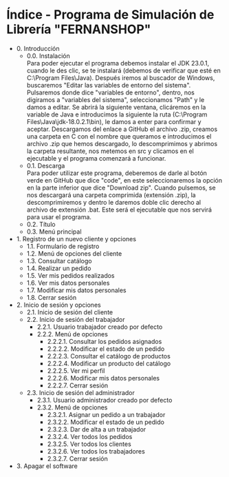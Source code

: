 <h1>Índice - Programa de Simulación de Librería "FERNANSHOP"</h1>
    <ul>
        <li>0. Introducción
            <ul>
                <li>0.0. Instalación</li>
Para poder ejecutar el programa debemos instalar el JDK 23.0.1, cuando le des clic, se te instalará (debemos de verificar que esté en C:\Program Files\Java).
Después iremos al buscador de Windows, buscaremos "Editar las variables de entorno del sistema". Pulsaremos donde dice "variables de entorno", dentro, nos digiramos a "variables del sistema", seleccionamos "Path" y le damos a editar. Se abrirá la siguiente ventana, clicáremos en la variable de Java e introducimos la siguiente la ruta (C:\Program Files\Java\jdk-18.0.2.1\bin), le damos a enter para confirmar y aceptar. Descargamos del enlace a GitHub el archivo .zip, creamos una carpeta en C con el nombre que queramos e introducimos el archivo .zip que hemos descargado, lo descomprimimos y abrimos la carpeta resultante, nos metemos en src y clicamos en el ejecutable y el programa comenzará a funcionar.
                <li>0.1. Descarga</li>
Para poder utilizar este programa, deberemos de darle al botón verde en GitHub que dice "code", en este seleccionaremos la opción en la parte inferior que dice "Download zip".
Cuando pulsemos, se nos descargará una carpeta comprimida (extensión .zip), la descomprimiremos y dentro le daremos doble clic derecho al archivo de extensión .bat. Este será el ejecutable que nos servirá para usar el programa.
                <li>0.2. Título</li>
                <li>0.3. Menú principal</li>
            </ul>
        </li>
        <li>1. Registro de un nuevo cliente y opciones
            <ul>
                <li>1.1. Formulario de registro</li>
                <li>1.2. Menú de opciones del cliente</li>
                <li>1.3. Consultar catálogo</li>
                <li>1.4. Realizar un pedido</li>
                <li>1.5. Ver mis pedidos realizados</li>
                <li>1.6. Ver mis datos personales</li>
                <li>1.7. Modificar mis datos personales</li>
                <li>1.8. Cerrar sesión</li>
            </ul>
        </li>
        <li>2. Inicio de sesión y opciones
            <ul>
                <li>2.1. Inicio de sesión del cliente</li>
                <li>2.2. Inicio de sesión del trabajador
                    <ul>
                        <li>2.2.1. Usuario trabajador creado por defecto</li>
                        <li>2.2.2. Menú de opciones
                            <ul>
                                <li>2.2.2.1. Consultar los pedidos asignados</li>
                                <li>2.2.2.2. Modificar el estado de un pedido</li>
                                <li>2.2.2.3. Consultar el catálogo de productos</li>
                                <li>2.2.2.4. Modificar un producto del catálogo</li>
                                <li>2.2.2.5. Ver mi perfil</li>
                                <li>2.2.2.6. Modificar mis datos personales</li>
                                <li>2.2.2.7. Cerrar sesión</li>
                            </ul>
                        </li>
                    </ul>
                </li>
                <li>2.3. Inicio de sesión del administrador
                    <ul>
                        <li>2.3.1. Usuario administrador creado por defecto</li>
                        <li>2.3.2. Menú de opciones
                            <ul>
                                <li>2.3.2.1. Asignar un pedido a un trabajador</li>
                                <li>2.3.2.2. Modificar el estado de un pedido</li>
                                <li>2.3.2.3. Dar de alta a un trabajador</li>
                                <li>2.3.2.4. Ver todos los pedidos</li>
                                <li>2.3.2.5. Ver todos los clientes</li>
                                <li>2.3.2.6. Ver todos los trabajadores</li>
                                <li>2.3.2.7. Cerrar sesión</li>
                            </ul>
                        </li>
                    </ul>
                </li>
            </ul>
        </li>
        <li>3. Apagar el software</li>
    </ul>

